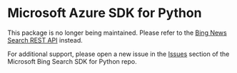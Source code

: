 # Microsoft Azure SDK for Python

This package is no longer being maintained. Please refer to the [Bing News Search REST API](https://learn.microsoft.com/bing/search-apis/bing-news-search/quickstarts/rest/python) instead.

For additional support, please open a new issue in the [Issues](https://github.com/microsoft/bing-search-sdk-for-python/issues) section of the Microsoft Bing Search SDK for Python repo.
